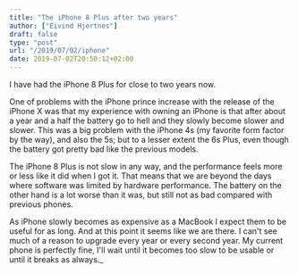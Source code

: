 ```yaml
---
title: "The iPhone 8 Plus after two years"
author: ["Eivind Hjertnes"]
draft: false
type: "post"
url: "/2019/07/02/iphone"
date: 2019-07-02T20:50:12+02:00
---
```


I have had the iPhone 8 Plus for close to two years now.

One of problems with the iPhone prince increase with the release of the iPhone X was that my experience with owning an iPhone is that after about a year and a half the battery go to hell and they slowly become slower and slower. This was a big problem with the iPhone 4s (my favorite form factor by the way), and also the 5s; but to a lesser extent the 6s Plus, even though the battery got pretty bad like the previous models.

The iPhone 8 Plus is not slow in any way, and the performance feels more or less like it did when I got it. That means that we are beyond the days where software was limited by hardware performance. The battery on the other hand is a lot worse than it was, but still not as bad compared with previous phones.

As iPhone slowly becomes as expensive as a MacBook I expect them to be useful for as long. And at this point it seems like we are there. I can't see much of a reason to upgrade every year or every second year. My current phone is perfectly fine, I'll wait until it becomes too slow to be usable or until it breaks as always.\_
